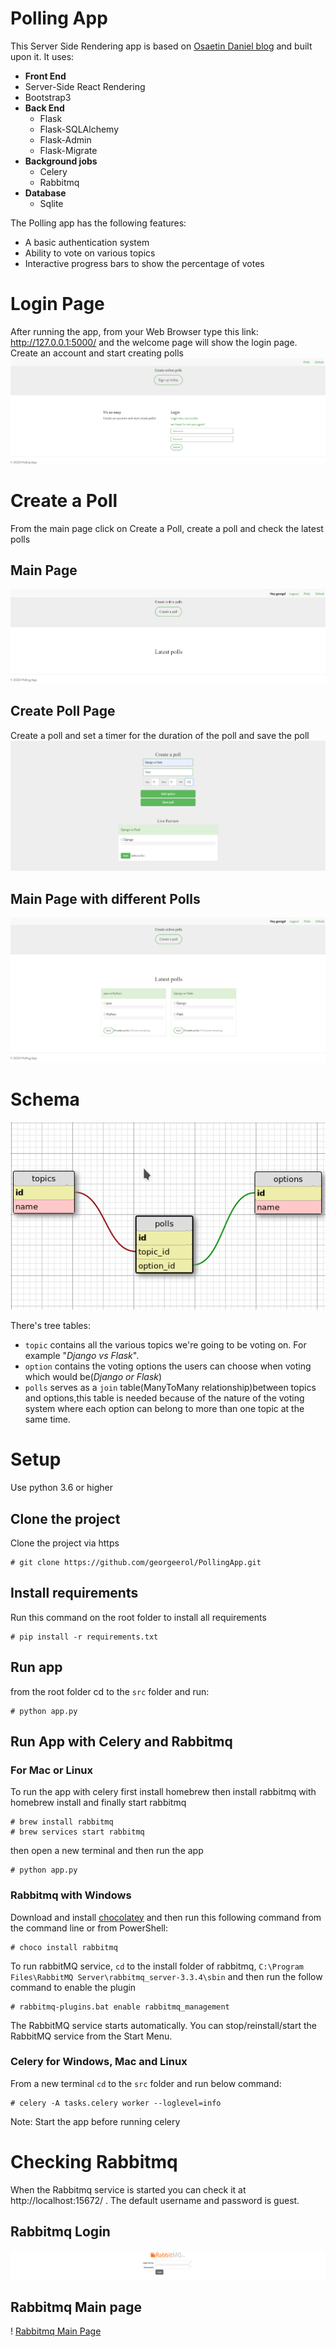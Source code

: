 # Polling App
This Server Side Rendering app is based on [Osaetin Daniel blog](https://danidee10.github.io/2016/09/18/flask-by-example-1.html) and built upon it.
It uses:
* **Front End**
* Server-Side React Rendering
* Bootstrap3
* **Back End**
  * Flask
  * Flask-SQLAlchemy
  * Flask-Admin
  * Flask-Migrate
* **Background jobs**
  * Celery
  * Rabbitmq
* **Database**
  * Sqlite
  
 The Polling app has the following features:
 * A basic authentication system
 * Ability to vote on various topics
 * Interactive progress bars to show the percentage of votes

# Login Page
After running the app, from your Web Browser type this link: http://127.0.0.1:5000/ and the welcome page will show the login page.
Create an account and start creating polls
![LoginPage](./misc/LoginPage.PNG)

# Create a Poll
From the main page click on Create a Poll, create a poll and check the latest polls
## Main Page
![MainPage](./misc/MainPage.PNG)
## Create Poll Page
Create a poll and set a timer for the duration of the poll and save the poll
![Poll Page](./misc/CreateAPollPage.PNG)
## Main Page with different Polls
![Main Page with Polls](./misc/MainPageWithPolls.PNG)

# Schema
![schema](./misc/schema.png)

There's tree tables:
* `topic`    contains all the various topics we're going to be voting on.
            For example "*Django vs Flask*".
* `option`  contains the voting options the users can choose when voting which would be(*Django or Flask*)
* `polls`   serves as a `join` table(ManyToMany relationship)between topics and options,this table is needed
            because of the nature of the voting system where each option can belong to more than one topic at the same time.
            

# Setup     
Use python 3.6 or higher

## Clone the project 
Clone the project via https
```shell script
# git clone https://github.com/georgeerol/PollingApp.git
```
## Install requirements
Run this command on the root folder to install all requirements
```shell script
# pip install -r requirements.txt
```
## Run app
from the root folder cd to the `src` folder and run:
```shell script
# python app.py
```

## Run App with Celery and Rabbitmq
### For Mac or Linux
To run the app with celery first install homebrew then install rabbitmq with homebrew install and finally start rabbitmq
```shell script
# brew install rabbitmq
# brew services start rabbitmq
```
then open a new terminal and then run the app
```shell script
# python app.py
```

### Rabbitmq with Windows
Download and install [chocolatey]("https://chocolatey.org/docs/installation") and then run this following command from
the command line or from PowerShell:
```shell script
# choco install rabbitmq
``` 
To run rabbitMQ service, `cd` to the install folder of rabbitmq, `C:\Program Files\RabbitMQ Server\rabbitmq_server-3.3.4\sbin`
and then run the follow command to enable the plugin 
```shell script
# rabbitmq-plugins.bat enable rabbitmq_management
``` 
The RabbitMQ service starts automatically. You can stop/reinstall/start the RabbitMQ service from the Start Menu.

### Celery for Windows, Mac and Linux
From a new terminal `cd` to the `src` folder and run below command:
```shell script
# celery -A tasks.celery worker --loglevel=info
```
Note: Start the app before running celery

# Checking Rabbitmq
When the Rabbitmq service is started you can check it at http://localhost:15672/ . The default username and password is
guest.
## Rabbitmq Login 
![Rabbitmq Login](./misc/RabbitmqLoginPage.PNG)
## Rabbitmq Main page
! [Rabbitmq Main Page](./misc/RabbitmqMainPage.PNG)







